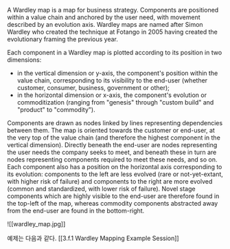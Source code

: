 A Wardley map is a map for business strategy. Components are positioned within a value chain and anchored by the user need, with movement described by an evolution axis. Wardley maps are named after Simon Wardley who created the technique at Fotango in 2005 having created the evolutionary framing the previous year. 

Each component in a Wardley map is plotted according to its position in two dimensions:

- in the vertical dimension or y-axis, the component's position within the value chain, corresponding to its visibility to the end-user (whether customer, consumer, business, government or other);
- in the horizontal dimension or x-axis, the component's evolution or commoditization (ranging from "genesis" through "custom build" and "product" to "commodity").

Components are drawn as nodes linked by lines representing dependencies between them. The map is oriented towards the customer or end-user, at the very top of the value chain (and therefore the highest component in the vertical dimension). Directly beneath the end-user are nodes representing the user needs the company seeks to meet, and beneath these in turn are nodes representing components required to meet these needs, and so on. Each component also has a position on the horizontal axis corresponding to its evolution: components to the left are less evolved (rare or not-yet-extant, with higher risk of failure) and components to the right are more evolved (common and standardized, with lower risk of failure). Novel stage components which are highly visible to the end-user are therefore found in the top-left of the map, whereas commodity components abstracted away from the end-user are found in the bottom-right.

![[wardley_map.jpg]]

예제는 다음과 같다.
[[3.f.1 Wardley Mapping Example Session]]